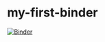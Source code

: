 # my-first-binder

[![Binder](https://mybinder.org/badge_logo.svg)](https://mybinder.org/v2/gh/azias/my-first-binder/main)
